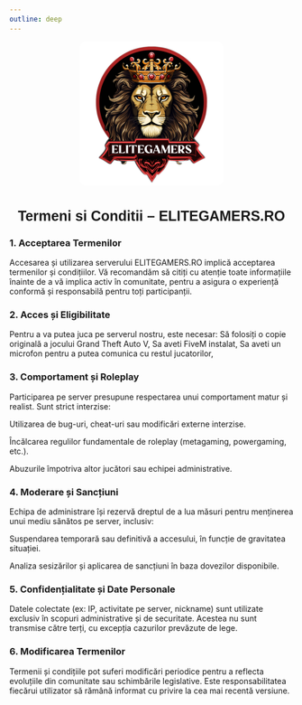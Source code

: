 ```yaml
---
outline: deep
---
```

<img src="../public/elitegamers.png" alt="pozaRegulament" width="256" height="256" style="display: block; margin: 0px auto; border-radius: 1%; border-radius: 5%;">

# <span style="font-family: Orbitron, sans-serif; font-size: 0.89em;"><center>Termeni si Conditii – ELITEGAMERS.RO</center></span>

### 1. Acceptarea Termenilor
Accesarea și utilizarea serverului ELITEGAMERS.RO implică acceptarea termenilor și condițiilor. Vă recomandăm să citiți cu atenție toate informațiile înainte de a vă implica activ în comunitate, pentru a asigura o experiență conformă și responsabilă pentru toți participanții.

### 2. Acces și Eligibilitate
Pentru a va putea juca pe serverul nostru, este necesar:
Să folosiți o copie originală a jocului Grand Theft Auto V,
Sa aveti FiveM instalat,
Sa aveti un microfon pentru a putea comunica cu restul jucatorilor,

### 3. Comportament și Roleplay
Participarea pe server presupune respectarea unui comportament matur și realist. Sunt strict interzise:

Utilizarea de bug-uri, cheat-uri sau modificări externe interzise.

Încălcarea regulilor fundamentale de roleplay (metagaming, powergaming, etc.).

Abuzurile împotriva altor jucători sau echipei administrative.

### 4. Moderare și Sancțiuni
Echipa de administrare își rezervă dreptul de a lua măsuri pentru menținerea unui mediu sănătos pe server, inclusiv:

Suspendarea temporară sau definitivă a accesului, în funcție de gravitatea situației.

Analiza sesizărilor și aplicarea de sancțiuni în baza dovezilor disponibile.

### 5. Confidențialitate și Date Personale
Datele colectate (ex: IP, activitate pe server, nickname) sunt utilizate exclusiv în scopuri administrative și de securitate. Acestea nu sunt transmise către terți, cu excepția cazurilor prevăzute de lege.

### 6. Modificarea Termenilor
Termenii și condițiile pot suferi modificări periodice pentru a reflecta evoluțiile din comunitate sau schimbările legislative. Este responsabilitatea fiecărui utilizator să rămână informat cu privire la cea mai recentă versiune.

